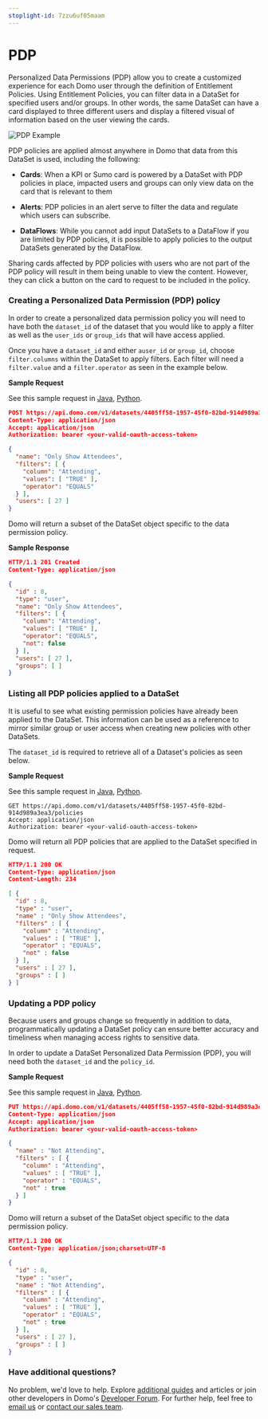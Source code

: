 ```yaml
---
stoplight-id: 7zzu6uf05maam
---
```


# PDP

Personalized Data Permissions (PDP) allow you to create a customized experience for each Domo user through the definition of Entitlement Policies. Using Entitlement Policies, you can filter data in a DataSet for specified users and/or groups. In other words, the same DataSet can have a card displayed to three different users and display a filtered visual of information based on the user viewing the cards.

![PDP Example](https://s3.amazonaws.com/development.domo.com/wp-content/uploads/2017/08/15093608/PDP2.png)

PDP policies are applied almost anywhere in Domo that data from this DataSet is used, including the following:

- **Cards**: When a KPI or Sumo card is powered by a DataSet with PDP policies in place, impacted users and groups can only view data on the card that is relevant to them

- **Alerts**: PDP policies in an alert serve to filter the data and regulate which users can subscribe.

- **DataFlows**: While you cannot add input DataSets to a DataFlow if you are limited by PDP policies, it is possible to apply policies to the output DataSets generated by the DataFlow.

Sharing cards affected by PDP policies with users who are not part of the PDP policy will result in them being unable to view the content. However, they can click a button on the card to request to be included in the policy.

### Creating a Personalized Data Permission (PDP) policy

In order to create a personalized data permission policy you will need to have both the `dataset_id` of the dataset that you would like to apply a filter as well as the `user_ids` or `group_ids` that will have access applied.

Once you have a `dataset_id` and either `auser_id` or `group_id`, choose `filter.columns` within the DataSet to apply filters. Each filter will need a `filter.value` and a `filter.operator` as seen in the example below.

**Sample Request**

See this sample request in [Java](https://github.com/domoinc/domo-java-sdk/blob/master/domo-java-sdk-all/src/test/java/com/domo/sdk/datasets/ImportDataExample.java), [Python](https://github.com/domoinc/domo-python-sdk/blob/master/examples/dataset.py).

```json
POST https://api.domo.com/v1/datasets/4405ff58-1957-45f0-82bd-914d989a3ea3/policies
Content-Type: application/json
Accept: application/json
Authorization: bearer <your-valid-oauth-access-token>

{
  "name": "Only Show Attendees",
  "filters": [ {
    "column": "Attending",
    "values": [ "TRUE" ],
    "operator": "EQUALS"
  } ],
  "users": [ 27 ]
}
```

Domo will return a subset of the DataSet object specific to the data permission policy.

**Sample Response**
```json
HTTP/1.1 201 Created
Content-Type: application/json

{
  "id" : 8,
  "type": "user",
  "name": "Only Show Attendees",
  "filters": [ {
    "column": "Attending",
    "values": [ "TRUE" ],
    "operator": "EQUALS",
    "not": false
  } ],
  "users": [ 27 ],
  "groups": [ ]
}
```

### Listing all PDP policies applied to a DataSet

It is useful to see what existing permission policies have already been applied to the DataSet.  This information can be used as a reference to mirror similar group or user access when creating new policies with other DataSets. 

The `dataset_id` is required to retrieve all of a Dataset's policies as seen below.

**Sample Request**

See this sample request in [Java](https://github.com/domoinc/domo-java-sdk/blob/master/domo-java-sdk-all/src/test/java/com/domo/sdk/datasets/ImportDataExample.java), [Python](https://github.com/domoinc/domo-python-sdk/blob/master/examples/dataset.py).

```
GET https://api.domo.com/v1/datasets/4405ff58-1957-45f0-82bd-914d989a3ea3/policies
Accept: application/json
Authorization: bearer <your-valid-oauth-access-token>
```

Domo will return all PDP policies that are applied to the DataSet specified in request.

```json
HTTP/1.1 200 OK
Content-Type: application/json
Content-Length: 234

[ {
  "id" : 8,
  "type" : "user",
  "name" : "Only Show Attendees",
  "filters" : [ {
    "column" : "Attending",
    "values" : [ "TRUE" ],
    "operator" : "EQUALS",
    "not" : false
  } ],
  "users" : [ 27 ],
  "groups" : [ ]
} ]
```

### Updating a PDP policy

Because users and groups change so frequently in addition to data, programmatically updating a DataSet policy can ensure better accuracy and timeliness when managing access rights to sensitive data.

In order to update a DataSet Personalized Data Permission (PDP), you will need both the `dataset_id` and the `policy_id`.

**Sample Request**

See this sample request in [Java](https://github.com/domoinc/domo-java-sdk/blob/master/domo-java-sdk-all/src/test/java/com/domo/sdk/datasets/ImportDataExample.java), [Python](https://github.com/domoinc/domo-python-sdk/blob/master/examples/dataset.py).


```json
PUT https://api.domo.com/v1/datasets/4405ff58-1957-45f0-82bd-914d989a3ea3/policies/8
Content-Type: application/json
Accept: application/json
Authorization: bearer <your-valid-oauth-access-token>

{
  "name" : "Not Attending",
  "filters" : [ {
    "column" : "Attending",
    "values" : [ "TRUE" ],
    "operator" : "EQUALS",
    "not" : true
  } ]
}
```

Domo will return a subset of the DataSet object specific to the data permission policy.

```json
HTTP/1.1 200 OK
Content-Type: application/json;charset=UTF-8

{
  "id" : 8,
  "type" : "user",
  "name" : "Not Attending",
  "filters" : [ {
    "column" : "Attending",
    "values" : [ "TRUE" ],
    "operator" : "EQUALS",
    "not" : true
  } ],
  "users" : [ 27 ],
  "groups" : [ ]
}
```

### Have additional questions?

No problem, we'd love to help. Explore [additional guides](https://knowledge.domo.com/) and articles or join other developers in Domo's [Developer Forum](https://dojo.domo.com/main).  For further help, feel free to [email us](mailto:support@domo.com) or [contact our sales team](mailto:sales@domo.com).












